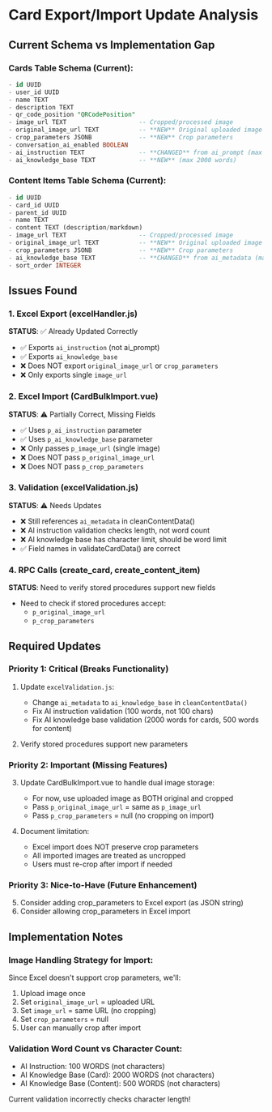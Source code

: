# Card Export/Import Update Analysis

## Current Schema vs Implementation Gap

### Cards Table Schema (Current):
```sql
- id UUID
- user_id UUID
- name TEXT
- description TEXT
- qr_code_position "QRCodePosition"
- image_url TEXT                    -- Cropped/processed image
- original_image_url TEXT           -- **NEW** Original uploaded image
- crop_parameters JSONB             -- **NEW** Crop parameters
- conversation_ai_enabled BOOLEAN
- ai_instruction TEXT               -- **CHANGED** from ai_prompt (max 100 words)
- ai_knowledge_base TEXT            -- **NEW** (max 2000 words)
```

### Content Items Table Schema (Current):
```sql
- id UUID
- card_id UUID
- parent_id UUID
- name TEXT
- content TEXT (description/markdown)
- image_url TEXT                    -- Cropped/processed image
- original_image_url TEXT           -- **NEW** Original uploaded image
- crop_parameters JSONB             -- **NEW** Crop parameters
- ai_knowledge_base TEXT            -- **CHANGED** from ai_metadata (max 500 words)
- sort_order INTEGER
```

## Issues Found

### 1. Excel Export (excelHandler.js)
**STATUS**: ✅ Already Updated Correctly
- ✅ Exports `ai_instruction` (not ai_prompt)
- ✅ Exports `ai_knowledge_base`
- ❌ Does NOT export `original_image_url` or `crop_parameters`
- ❌ Only exports single `image_url`

### 2. Excel Import (CardBulkImport.vue)
**STATUS**: ⚠️ Partially Correct, Missing Fields
- ✅ Uses `p_ai_instruction` parameter
- ✅ Uses `p_ai_knowledge_base` parameter
- ❌ Only passes `p_image_url` (single image)
- ❌ Does NOT pass `p_original_image_url`
- ❌ Does NOT pass `p_crop_parameters`

### 3. Validation (excelValidation.js)
**STATUS**: ⚠️ Needs Updates
- ❌ Still references `ai_metadata` in cleanContentData()
- ❌ AI instruction validation checks length, not word count
- ❌ AI knowledge base has character limit, should be word limit
- ✅ Field names in validateCardData() are correct

### 4. RPC Calls (create_card, create_content_item)
**STATUS**: Need to verify stored procedures support new fields
- Need to check if stored procedures accept:
  - `p_original_image_url`
  - `p_crop_parameters`

## Required Updates

### Priority 1: Critical (Breaks Functionality)
1. Update `excelValidation.js`:
   - Change `ai_metadata` to `ai_knowledge_base` in `cleanContentData()`
   - Fix AI instruction validation (100 words, not 100 chars)
   - Fix AI knowledge base validation (2000 words for cards, 500 words for content)

2. Verify stored procedures support new parameters
   
### Priority 2: Important (Missing Features)
3. Update CardBulkImport.vue to handle dual image storage:
   - For now, use uploaded image as BOTH original and cropped
   - Pass `p_original_image_url` = same as `p_image_url`
   - Pass `p_crop_parameters` = null (no cropping on import)

4. Document limitation:
   - Excel import does NOT preserve crop parameters
   - All imported images are treated as uncropped
   - Users must re-crop after import if needed

### Priority 3: Nice-to-Have (Future Enhancement)
5. Consider adding crop_parameters to Excel export (as JSON string)
6. Consider allowing crop_parameters in Excel import

## Implementation Notes

### Image Handling Strategy for Import:
Since Excel doesn't support crop parameters, we'll:
1. Upload image once
2. Set `original_image_url` = uploaded URL
3. Set `image_url` = same URL (no cropping)
4. Set `crop_parameters` = null
5. User can manually crop after import

### Validation Word Count vs Character Count:
- AI Instruction: 100 WORDS (not characters)
- AI Knowledge Base (Card): 2000 WORDS (not characters) 
- AI Knowledge Base (Content): 500 WORDS (not characters)

Current validation incorrectly checks character length!

